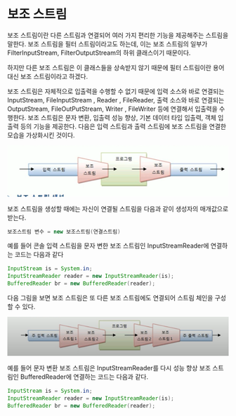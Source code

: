 # 보조 스트림

보조 스트림이란 다른 스트림과 연결되어 여러 가지 편리한 기능을 제공해주는 스트림을 말한다.
보조 스트림을 필터 스트림이라고도 하는데, 이는 보조 스트림의 일부가 FilterInputStream,
FilterOutputStream의 하위 클래스이기 때문이다. 

하지만 다른 보조 스트림은 이 클래스들을 상속받지 않기 때문에 필터 스트림이란
용어 대신 보조 스트림이라고 하겠다.

보조 스트림은 자체적으로 입출력을 수행할 수 없기 때문에 입력 소스와 바로
연결되는 InputStream, FileInputStream , Reader , FileReader,
출력 소스와 바로 연결되는 OutputStream, FileOutPutStream, Writer ,
FileWriter 등에 연결해서 입출력을 수행한다. 
보조 스트림은 문자 변환, 입출력 성능 향상, 기본 데이터 타입 입출력,
객체 입출력 등의 기능을 제공한다. 다음은 입력 스트림과 출력 스트림에
보조 스트림을 연결한 모습을 가상화시킨 것이다.

![img.png](img.png)

보조 스트림을 생성할 때에는 자신이 연결될 스트림을 다음과 같이
생성자의 매개값으로 받는다.

```java
보조스트림 변수 = new 보조스트림(연결스트림)
```

예를 들어 콘솔 입력 스트림을 문자 변한 보조 스트림인 InputStreamReader에
연결하는 코드는 다음과 같다

```java
InputStream is = System.in;
InputStreamReader reader = new InputStreamReader(is);
BufferedReader br = new BufferedReader(reader);
```
다음 그림을 보면 보조 스트림은 또 다른 보조 스트림에도
연결되어 스트림 체인을 구성할 수 있다.

![img_1.png](img_1.png)

예를 들어 문자 변환 보조 스트림은 InputStreamReader를 다시 성능 향상
보조 스트림인 BufferedReader에 연결하는 코드는 다음과 같다.

```java
InputStream is = System.in;
InputStreamReader reader = new InputStreamReader(is);
BufferedReader br = new BufferedReader(reader);
```